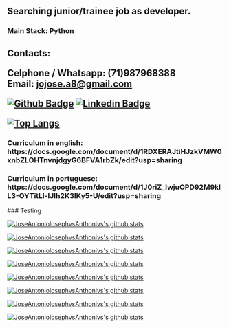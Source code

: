 <h2> Searching junior/trainee job as developer. </h2>
<h3> Main Stack: Python</h3>
<h2>Contacts:

Celphone / Whatsapp: (71)987968388<br>
Email: jojose.a8@gmail.com
  
[![Github Badge](https://img.shields.io/badge/-Github-000?style=flat-square&logo=Github&logoColor=white&link=https://github.com/JoseAntonioIosephvsAnthonivs)](https://github.com/JoseAntonioIosephvsAnthonivs)
[![Linkedin Badge](https://img.shields.io/badge/-LinkedIn-blue?style=flat-square&logo=Linkedin&logoColor=white&link=https://www.linkedin.com/in/jos%C3%A9-antonio-085a2a197/)](https://www.linkedin.com/in/jos%C3%A9-antonio-085a2a197/)

[![Top Langs](https://github-readme-stats.vercel.app/api/top-langs/?username=JoseAntonioIosephvsAnthonivs&layout=compact)](https://github.com/JoseAntonioIosephvsAnthonivs/github-readme-stats)

  
<h3>Curriculum in english: https://docs.google.com/document/d/1RDXERAJtiHJzkVMW0xnbZLOHTnvnjdgyG6BFVA1rbZk/edit?usp=sharing </h3>

<h3>Curriculum in portuguese: https://docs.google.com/document/d/1J0riZ_IwjuOPD92M9kIL3-OYTitLl-IJIh2K3IKy5-U/edit?usp=sharing </h3>
  
</h2>
### Testing


[![JoseAntonioIosephvsAnthonivs's github stats](https://github-readme-stats.vercel.app/api?username=JoseAntonioIosephvsAnthonivs)](https://github.com/JoseAntonioIosephvsAnthonivs/github-readme-stats)

[![JoseAntonioIosephvsAnthonivs's github stats](https://github-readme-stats.vercel.app/api?username=JoseAntonioIosephvsAnthonivs)](https://github.com/JoseAntonioIosephvsAnthonivs/github-readme-stats)

[![JoseAntonioIosephvsAnthonivs's github stats](https://github-readme-stats.vercel.app/api?username=JoseAntonioIosephvsAnthonivs)](https://github.com/JoseAntonioIosephvsAnthonivs/github-readme-stats)

[![JoseAntonioIosephvsAnthonivs's github stats](https://github-readme-stats.vercel.app/api?username=JoseAntonioIosephvsAnthonivs)](https://github.com/JoseAntonioIosephvsAnthonivs/github-readme-stats)

[![JoseAntonioIosephvsAnthonivs's github stats](https://github-readme-stats.vercel.app/api?username=JoseAntonioIosephvsAnthonivs)](https://github.com/JoseAntonioIosephvsAnthonivs/github-readme-stats)

[![JoseAntonioIosephvsAnthonivs's github stats](https://github-readme-stats.vercel.app/api?username=JoseAntonioIosephvsAnthonivs)](https://github.com/JoseAntonioIosephvsAnthonivs/github-readme-stats)

[![JoseAntonioIosephvsAnthonivs's github stats](https://github-readme-stats.vercel.app/api?username=JoseAntonioIosephvsAnthonivs)](https://github.com/JoseAntonioIosephvsAnthonivs/github-readme-stats)

[![JoseAntonioIosephvsAnthonivs's github stats](https://github-readme-stats.vercel.app/api?username=JoseAntonioIosephvsAnthonivs)](https://github.com/JoseAntonioIosephvsAnthonivs/github-readme-stats)

